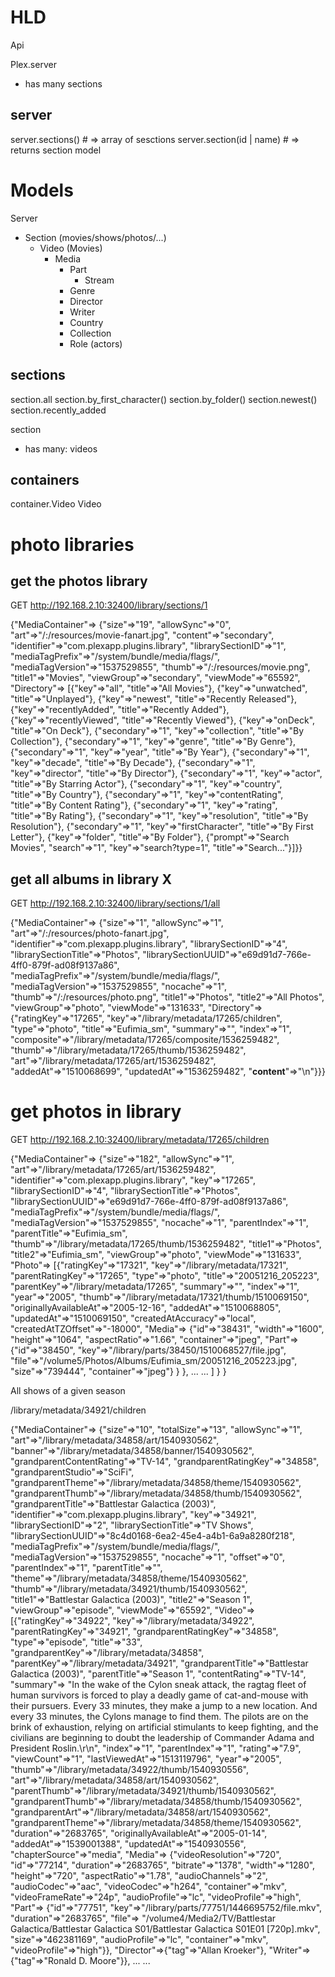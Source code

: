 # HLD

Api

Plex.server
- has many sections

## server

server.sections()         # => array of sesctions
server.section(id | name) # => returns section model


# Models

Server
- Section (movies/shows/photos/...)
  - Video (Movies)
    - Media
      - Part
        - Stream
      - Genre
      - Director
      - Writer
      - Country
      - Collection
      - Role (actors)


## sections

section.all
section.by_first_character()
section.by_folder()
section.newest()
section.recently_added

section
- has many: videos

## containers


container.Video
Video












# photo libraries

## get the photos library 

GET http://192.168.2.10:32400/library/sections/1  

{"MediaContainer"=>
  {"size"=>"19",
   "allowSync"=>"0",
   "art"=>"/:/resources/movie-fanart.jpg",
   "content"=>"secondary",
   "identifier"=>"com.plexapp.plugins.library",
   "librarySectionID"=>"1",
   "mediaTagPrefix"=>"/system/bundle/media/flags/",
   "mediaTagVersion"=>"1537529855",
   "thumb"=>"/:/resources/movie.png",
   "title1"=>"Movies",
   "viewGroup"=>"secondary",
   "viewMode"=>"65592",
   "Directory"=>
    [{"key"=>"all", "title"=>"All Movies"},
     {"key"=>"unwatched", "title"=>"Unplayed"},
     {"key"=>"newest", "title"=>"Recently Released"},
     {"key"=>"recentlyAdded", "title"=>"Recently Added"},
     {"key"=>"recentlyViewed", "title"=>"Recently Viewed"},
     {"key"=>"onDeck", "title"=>"On Deck"},
     {"secondary"=>"1", "key"=>"collection", "title"=>"By Collection"},
     {"secondary"=>"1", "key"=>"genre", "title"=>"By Genre"},
     {"secondary"=>"1", "key"=>"year", "title"=>"By Year"},
     {"secondary"=>"1", "key"=>"decade", "title"=>"By Decade"},
     {"secondary"=>"1", "key"=>"director", "title"=>"By Director"},
     {"secondary"=>"1", "key"=>"actor", "title"=>"By Starring Actor"},
     {"secondary"=>"1", "key"=>"country", "title"=>"By Country"},
     {"secondary"=>"1", "key"=>"contentRating", "title"=>"By Content Rating"},
     {"secondary"=>"1", "key"=>"rating", "title"=>"By Rating"},
     {"secondary"=>"1", "key"=>"resolution", "title"=>"By Resolution"},
     {"secondary"=>"1", "key"=>"firstCharacter", "title"=>"By First Letter"},
     {"key"=>"folder", "title"=>"By Folder"},
     {"prompt"=>"Search Movies",
      "search"=>"1",
      "key"=>"search?type=1",
      "title"=>"Search..."}]}}

## get all albums in library X

GET http://192.168.2.10:32400/library/sections/1/all

{"MediaContainer"=>
  {"size"=>"1",
   "allowSync"=>"1",
   "art"=>"/:/resources/photo-fanart.jpg",
   "identifier"=>"com.plexapp.plugins.library",
   "librarySectionID"=>"4",
   "librarySectionTitle"=>"Photos",
   "librarySectionUUID"=>"e69d91d7-766e-4ff0-879f-ad08f9137a86",
   "mediaTagPrefix"=>"/system/bundle/media/flags/",
   "mediaTagVersion"=>"1537529855",
   "nocache"=>"1",
   "thumb"=>"/:/resources/photo.png",
   "title1"=>"Photos",
   "title2"=>"All Photos",
   "viewGroup"=>"photo",
   "viewMode"=>"131633",
   "Directory"=>
    {"ratingKey"=>"17265",
     "key"=>"/library/metadata/17265/children",
     "type"=>"photo",
     "title"=>"Eufimia_sm",
     "summary"=>"",
     "index"=>"1",
     "composite"=>"/library/metadata/17265/composite/1536259482",
     "thumb"=>"/library/metadata/17265/thumb/1536259482",
     "art"=>"/library/metadata/17265/art/1536259482",
     "addedAt"=>"1510068699",
     "updatedAt"=>"1536259482",
     "__content__"=>"\n"}}}

# get photos in library
GET http://192.168.2.10:32400/library/metadata/17265/children

{"MediaContainer"=>
  {"size"=>"182",
   "allowSync"=>"1",
   "art"=>"/library/metadata/17265/art/1536259482",
   "identifier"=>"com.plexapp.plugins.library",
   "key"=>"17265",
   "librarySectionID"=>"4",
   "librarySectionTitle"=>"Photos",
   "librarySectionUUID"=>"e69d91d7-766e-4ff0-879f-ad08f9137a86",
   "mediaTagPrefix"=>"/system/bundle/media/flags/",
   "mediaTagVersion"=>"1537529855",
   "nocache"=>"1",
   "parentIndex"=>"1",
   "parentTitle"=>"Eufimia_sm",
   "thumb"=>"/library/metadata/17265/thumb/1536259482",
   "title1"=>"Photos",
   "title2"=>"Eufimia_sm",
   "viewGroup"=>"photo",
   "viewMode"=>"131633",
   "Photo"=>
    [{"ratingKey"=>"17321",
      "key"=>"/library/metadata/17321",
      "parentRatingKey"=>"17265",
      "type"=>"photo",
      "title"=>"20051216_205223",
      "parentKey"=>"/library/metadata/17265",
      "summary"=>"",
      "index"=>"1",
      "year"=>"2005",
      "thumb"=>"/library/metadata/17321/thumb/1510069150",
      "originallyAvailableAt"=>"2005-12-16",
      "addedAt"=>"1510068805",
      "updatedAt"=>"1510069150",
      "createdAtAccuracy"=>"local",
      "createdAtTZOffset"=>"-18000",
      "Media"=>
       {"id"=>"38431",
        "width"=>"1600",
        "height"=>"1064",
        "aspectRatio"=>"1.66",
        "container"=>"jpeg",
        "Part"=>
         {"id"=>"38450",
          "key"=>"/library/parts/38450/1510068527/file.jpg",
          "file"=>"/volume5/Photos/Albums/Eufimia_sm/20051216_205223.jpg",
          "size"=>"739444",
          "container"=>"jpeg"}
        }
      },
      ...
      ...
    ]
  }
}


All shows of a given season

/library/metadata/34921/children

{"MediaContainer"=>
  {"size"=>"10",
   "totalSize"=>"13",
   "allowSync"=>"1",
   "art"=>"/library/metadata/34858/art/1540930562",
   "banner"=>"/library/metadata/34858/banner/1540930562",
   "grandparentContentRating"=>"TV-14",
   "grandparentRatingKey"=>"34858",
   "grandparentStudio"=>"SciFi",
   "grandparentTheme"=>"/library/metadata/34858/theme/1540930562",
   "grandparentThumb"=>"/library/metadata/34858/thumb/1540930562",
   "grandparentTitle"=>"Battlestar Galactica (2003)",
   "identifier"=>"com.plexapp.plugins.library",
   "key"=>"34921",
   "librarySectionID"=>"2",
   "librarySectionTitle"=>"TV Shows",
   "librarySectionUUID"=>"8c4d0168-6ea2-45e4-a4b1-6a9a8280f218",
   "mediaTagPrefix"=>"/system/bundle/media/flags/",
   "mediaTagVersion"=>"1537529855",
   "nocache"=>"1",
   "offset"=>"0",
   "parentIndex"=>"1",
   "parentTitle"=>"",
   "theme"=>"/library/metadata/34858/theme/1540930562",
   "thumb"=>"/library/metadata/34921/thumb/1540930562",
   "title1"=>"Battlestar Galactica (2003)",
   "title2"=>"Season 1",
   "viewGroup"=>"episode",
   "viewMode"=>"65592",
   "Video"=>
    [{"ratingKey"=>"34922",
      "key"=>"/library/metadata/34922",
      "parentRatingKey"=>"34921",
      "grandparentRatingKey"=>"34858",
      "type"=>"episode",
      "title"=>"33",
      "grandparentKey"=>"/library/metadata/34858",
      "parentKey"=>"/library/metadata/34921",
      "grandparentTitle"=>"Battlestar Galactica (2003)",
      "parentTitle"=>"Season 1",
      "contentRating"=>"TV-14",
      "summary"=>
       "In the wake of the Cylon sneak attack, the ragtag fleet of human survivors is forced to play a deadly game of cat-and-mouse with their pursuers. Every 33 minutes, they make a jump to a new location. And every 33 minutes, the Cylons manage to find them. The pilots are on the brink of exhaustion, relying on artificial stimulants to keep fighting, and the civilians are beginning to doubt the leadership of Commander Adama and President Roslin.\r\n",
      "index"=>"1",
      "parentIndex"=>"1",
      "rating"=>"7.9",
      "viewCount"=>"1",
      "lastViewedAt"=>"1513119796",
      "year"=>"2005",
      "thumb"=>"/library/metadata/34922/thumb/1540930556",
      "art"=>"/library/metadata/34858/art/1540930562",
      "parentThumb"=>"/library/metadata/34921/thumb/1540930562",
      "grandparentThumb"=>"/library/metadata/34858/thumb/1540930562",
      "grandparentArt"=>"/library/metadata/34858/art/1540930562",
      "grandparentTheme"=>"/library/metadata/34858/theme/1540930562",
      "duration"=>"2683765",
      "originallyAvailableAt"=>"2005-01-14",
      "addedAt"=>"1539001388",
      "updatedAt"=>"1540930556",
      "chapterSource"=>"media",
      "Media"=>
       {"videoResolution"=>"720",
        "id"=>"77214",
        "duration"=>"2683765",
        "bitrate"=>"1378",
        "width"=>"1280",
        "height"=>"720",
        "aspectRatio"=>"1.78",
        "audioChannels"=>"2",
        "audioCodec"=>"aac",
        "videoCodec"=>"h264",
        "container"=>"mkv",
        "videoFrameRate"=>"24p",
        "audioProfile"=>"lc",
        "videoProfile"=>"high",
        "Part"=>
         {"id"=>"77751",
          "key"=>"/library/parts/77751/1446695752/file.mkv",
          "duration"=>"2683765",
          "file"=>
           "/volume4/Media2/TV/Battlestar Galactica/Battlestar Galactica S01/Battlestar Galactica S01E01 [720p].mkv",
          "size"=>"462381169",
          "audioProfile"=>"lc",
          "container"=>"mkv",
          "videoProfile"=>"high"}},
      "Director"=>{"tag"=>"Allan Kroeker"},
      "Writer"=>{"tag"=>"Ronald D. Moore"}},
  ...
  ...
